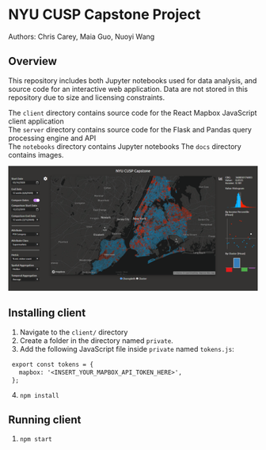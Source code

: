 # NYU CUSP Capstone Project

Authors: Chris Carey, Maia Guo, Nuoyi Wang

## Overview

This repository includes both Jupyter notebooks used for data analysis, and source code for an interactive web application. Data are not stored in this repository due to size and licensing constraints.

The `client` directory contains source code for the React Mapbox JavaScript client application\
The `server` directory contains source code for the Flask and Pandas query processing engine and API\
The `notebooks` directory contains Jupyter notebooks
The `docs` directory contains images.

![Screenshot of Client Application](./docs/app1.png)

## Installing client

 1. Navigate to the `client/` directory
 2. Create a folder in the directory named `private`.
 3. Add the following JavaScript file inside `private` named `tokens.js`:
 ```
  export const tokens = {
    mapbox: '<INSERT_YOUR_MAPBOX_API_TOKEN_HERE>',
  };
 ```
 4. `npm install`


## Running client

 1. `npm start`
